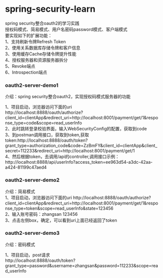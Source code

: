 # spring-security-learn
spring security整合oauth2的学习实践  
授权码模式、简易模式、用户名密码password模式、客户端模式  
要实现如下的扩展功能：  
1、支持刷新令牌Refresh Token  
2、使用关系数据库存储令牌和客户信息  
3、使用缓存Cache存储令牌提升性能  
4、授权服务器和资源服务器拆分  
5、Revoke端点  
6、Introspection端点  

### oauth2-server-demo1
介绍：spring security整合oauth2，实现授权码模式服务器的功能  

1、项目启动，浏览器访问下面的uri  
http://localhost:8888/oauth/authorize?client_id=clientApp&redirect_uri=http://localhost:8001/payment/get/1&response_type=code&scope=read_userInfo  
2、此时跳转登录校验界面，输入WebSecurityConfig的配置，获取到code  
3、到postman调用接口，获取到token,获取token:http://localhost:8888/oauth/token?grant_type=authorization_code&code=ZzBmFY&client_id=clientApp&client_secret=112233&redirect_uri=http://localhost:8001/payment/get/1  
4、然后根据token，去调用/api的controller,调用接口示例：http://localhost:8888/api/userInfo?access_token=ee963d54-a3dc-42aa-a424-81199c47aed4

### oauth2-server-demo2 
介绍：简易模式  
1、项目启动，浏览器访问下面的uri 
http://localhost:8888/oauth/authorize?client_id=clientApp&redirect_uri=http://localhost:8001/payment/get/1&response_type=token&scope=read_userInfo&state=123456  
2、输入账号密码：zhangsan 123456  
3、点击左侧box，确定，可以看到uri上面已经返回了token  

### oauth2-server-demo3  
介绍：密码模式  

1、项目启动，post请求    
http://localhost:8888/oauth/token?grant_type=password&username=zhangsan&password=112233&scope=read_userInfo  
